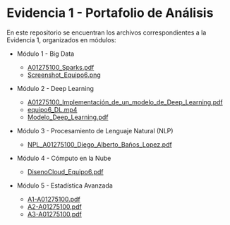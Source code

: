 
# Evidencia 1 - Portafolio de Análisis

En este repositorio se encuentran los archivos correspondientes a la Evidencia 1, organizados en módulos:

- Módulo 1 - Big Data
    - [A01275100_Sparks.pdf](módulo1/A01275100_Sparks.pdf)
    - [Screenshot_Equipo6.png](módulo1/Screenshot_Equipo6.png)
    
- Módulo 2 - Deep Learning
    - [A01275100_Implementación_de_un_modelo_de_Deep_Learning.pdf](módulo2/A01275100_%20Implementación%20de%20un%20modelo%20de%20Deep%20Learning.pdf)
    - [equipo6_DL.mp4](módulo2/equipo6_DL.mp4)
    - [Modelo_Deep_Learning.pdf](módulo2/Modelo%20Deep%20Learning.pdf)
    
- Módulo 3 - Procesamiento de Lenguaje Natural (NLP)
    - [NPL_A01275100_Diego_Alberto_Baños_Lopez.pdf](módulo3/NPL_A01275100_Diego_Alberto_Baños_Lopez.pdf)
    
- Módulo 4 - Cómputo en la Nube
    - [DisenoCloud_Equipo6.pdf](módulo4/DisenoCloud_Equipo6.pdf)
    
- Módulo 5 - Estadística Avanzada
    - [A1-A01275100.pdf](módulo5/A1-A01275100.pdf)
    - [A2-A01275100.pdf](módulo5/A2-A01275100.pdf)
    - [A3-A01275100.pdf](módulo5/A3-A01275100.pdf)
